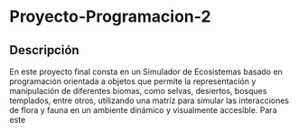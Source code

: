 # Proyecto-Programacion-2 
 
## Descripción

En este proyecto final consta en un Simulador de Ecosistemas basado en programación
orientada a objetos que permite la representación y manipulación de diferentes biomas,
como selvas, desiertos, bosques templados, entre otros, utilizando una matriz para simular
las interacciones de flora y fauna en un ambiente dinámico y visualmente accesible. Para este 



